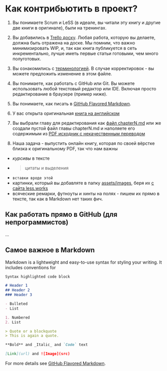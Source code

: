 # Как контрибьютить в проект?

1. Вы понимаете Scrum и LeSS (в идеале, вы читали эту книгу и другие две книги в оригинале), были на тренингах.

1. Вы добавились в [Trello доску](https://trello.com/invite/b/0E823LS1/b26d345a86962146498c91207612074c/less-book-ru). Любая работа, которую вы делаете, должна быть отражена на доске. Мы помним, что важно минимизировать WIP, и, так как книга публикуется в сеть инкрементально, лучше иметь первые статьи готовыми, чем много полуготовых.

1. Вы ознакомились с [терминологией](https://github.com/krmpchnn/less-book-ru/blob/gh-pages/.dictionary). В случае корректировок - вы можете предложить изменение в этом файле.

1. Вы понимаете, как работать с GitHub или Git. Вы можете использовать любой текстовый редактор или IDE. Включая просто редактирование в браузере (пример ниже).

1. Вы понимаете, как писать в [GitHub Flavored Markdown](https://guides.github.com/features/mastering-markdown/).

1. У вас открыта оригинальная [книга на английском](https://github.com/krmpchnn/less-book-ru/blob/gh-pages/assets/pdf/less-book-en.pdf)

1. Вы выбрали главу для редактирования как [файл chapterN.md](https://github.com/krmpchnn/less-book-ru) или же создали пустой файл главы chapterN.md и наполяете его содержимым из [PDF исходник с некачественным переводом](https://github.com/krmpchnn/less-book-ru/blob/gh-pages/assets/pdf/less-book-ru.pdf) 

1. Наша задача - выпустить онлайн книгу, которая по своей вёрстке близка к оригинальному PDF, так что нам важны
 - *курсивы* в тексте
 - > цитаты и выделения
 - ``` вставки вроде этой ```
 - картинки, который вы добавляте в папку [assets/images](https://github.com/krmpchnn/less-book-ru/tree/gh-pages/assets/images), беря их [с сайта less.works](https://less.works/resources/graphics/book-images.html)
 - всяческие ремарки, футноуты и хинты на полях - пишем их прямо в тексте, так как в Markdown нет таких фич.

## Как работать прямо в GitHub (для непрограммистов)

...

## Самое важное в Markdown

Markdown is a lightweight and easy-to-use syntax for styling your writing. It includes conventions for

```markdown
Syntax highlighted code block

# Header 1
## Header 2
### Header 3

- Bulleted
- List

1. Numbered
2. List

> Quote or a blockquote
> This is again a quote.

**Bold** and _Italic_ and `Code` text

[Link](url) and ![Image](src)
```

For more details see [GitHub Flavored Markdown](https://guides.github.com/features/mastering-markdown/).

